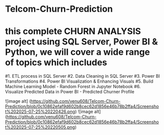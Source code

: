 # Telcom-Churn-Prediction

# this complete CHURN ANALYSIS project using SQL Server, Power BI & Python, we will cover a wide range of topics which includes
#1. ETL process in SQL Server
#2. Data Cleaning in SQL Server
#3. Power BI Transformations
#4. Power BI Visualization & Enhancing Visuals
#5. Build Machine Learning Model - Random Forest in Jupyter Notebook
#6. Visualize Predicted Data in Power BI - Predicted Churner Profile

![image alt] (https://github.com/venu608/Telcom-Churn-Prediction/blob/0c10862efaf9d602b8cec62d1856e46b78b2ffa4/Screenshot%202025-07-25%20220426.png)
![image alt] (https://github.com/venu608/Telcom-Churn-Prediction/blob/0c10862efaf9d602b8cec62d1856e46b78b2ffa4/Screenshot%202025-07-25%20220505.png)
